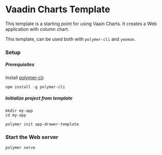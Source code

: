 # Vaadin Charts Template

This template is a starting point for using Vaain Charts. It creates a Web application with column chart.

This template, can be used both with `polymer-cli` and `yeoman`.

### Setup

##### Prerequisites

Install [polymer-cli](https://github.com/Polymer/polymer-cli):

    npm install -g polymer-cli

##### Initialize project from template

    mkdir my-app
    cd my-app

    polymer init app-drawer-template

### Start the Web server
    polymer serve

